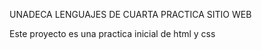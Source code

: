 UNADECA LENGUAJES DE CUARTA PRACTICA SITIO WEB

Este proyecto es una practica inicial de html y css

